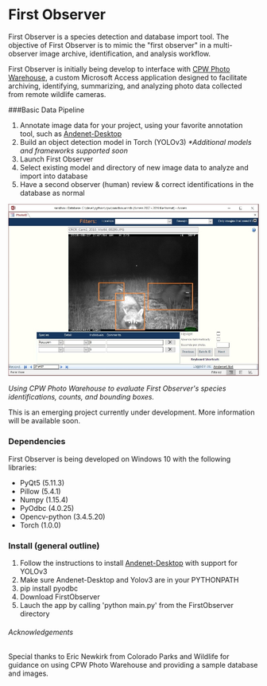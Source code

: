 # First Observer

First Observer is a species detection and database import tool. The objective of First Observer is to mimic the "first observer" in a multi-observer image archive, identification, and analysis workflow.

First Observer is initially being develop to interface with [CPW Photo Warehouse](https://cpw.state.co.us/learn/Pages/ResearchMammalsSoftware.aspx), a custom Microsoft Access application designed to facilitate archiving, identifying, summarizing, and analyzing photo data collected from remote wildlife cameras.

###Basic Data Pipeline
1. Annotate image data for your project, using your favorite annotation tool, such as [Andenet-Desktop](https://github.com/persts/andenet-desktop)
2. Build an object detection model in Torch (YOLOv3) *\*Additional models and frameworks supported soon*
3. Launch First Observer
4. Select existing model and directory of new image data to analyze and import into database
5. Have a second observer (human) review & correct identifications in the database as normal

![ScreenShot](doc/poc.jpg)

*Using CPW Photo Warehouse to evaluate First Observer's species identifications, counts, and bounding boxes.*

This is an emerging project currently under development. More information will be available soon.

### Dependencies

First Observer is being developed on Windows 10 with the following libraries:

* PyQt5 (5.11.3)
* Pillow (5.4.1)
* Numpy (1.15.4)
* PyOdbc (4.0.25)
* Opencv-python (3.4.5.20)
* Torch (1.0.0)

### Install (general outline)
1. Follow the instructions to install [Andenet-Desktop](https://github.com/persts/andenet-desktop) with support for YOLOv3
2. Make sure Andenet-Desktop and Yolov3 are in your PYTHONPATH
3. pip install pyodbc
4. Download FirstObserver
5. Lauch the app by calling 'python main.py' from the FirstObserver directory


###### Acknowledgements

Special thanks to Eric Newkirk from Colorado Parks and Wildlife for guidance on using CPW Photo Warehouse and providing a sample database and images.
